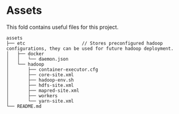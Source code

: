 # Assets

This fold contains useful files for this project.

```
assets
├── etc                     // Stores preconfigured hadoop configurations, they can be used for future hadoop deployment.
│   ├── docker
│   │   └── daemon.json
│   └── hadoop
│       ├── container-executor.cfg
│       ├── core-site.xml
│       ├── hadoop-env.sh
│       ├── hdfs-site.xml
│       ├── mapred-site.xml
│       ├── workers
│       └── yarn-site.xml
└── README.md
```